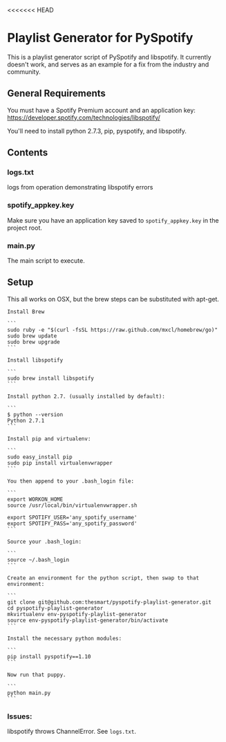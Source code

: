 <<<<<<< HEAD
# Playlist Generator for PySpotify
This is a playlist generator script of PySpotify and libspotify.  It currently doesn't work, and serves as an example for a fix from the industry and community.

## General Requirements

You must have a Spotify Premium account and an application key:
https://developer.spotify.com/technologies/libspotify/

You'll need to install python 2.7.3, pip, pyspotify, and libspotify.

## Contents

### logs.txt

logs from operation demonstrating libspotify errors

### spotify_appkey.key

Make sure you have an application key saved to ```spotify_appkey.key``` in the project root.

### main.py

The main script to execute.

## Setup

This all works on OSX, but the brew steps can be substituted with apt-get.

    Install Brew

    ```
    sudo ruby -e "$(curl -fsSL https://raw.github.com/mxcl/homebrew/go)"
    sudo brew update
    sudo brew upgrade
    ```

    Install libspotify

    ```
    sudo brew install libspotify
    ```

    Install python 2.7. (usually installed by default):

    ```
    $ python --version
    Python 2.7.1
    ```

    Install pip and virtualenv:

    ```
    sudo easy_install pip
    sudo pip install virtualenvwrapper
    ```

    You then append to your .bash_login file:

    ```
    export WORKON_HOME
    source /usr/local/bin/virtualenvwrapper.sh

    export SPOTIFY_USER='any_spotify_username'
    export SPOTIFY_PASS='any_spotify_password'
    ```

    Source your .bash_login:

    ```
    source ~/.bash_login
    ```

    Create an environment for the python script, then swap to that environment:

    ```
    git clone git@github.com:thesmart/pyspotify-playlist-generator.git
    cd pyspotify-playlist-generator
    mkvirtualenv env-pyspotify-playlist-generator
    source env-pyspotify-playlist-generator/bin/activate
    ```

    Install the necessary python modules:

    ```
    pip install pyspotify==1.10
    ```

    Now run that puppy.

    ```
    python main.py
    ```

### Issues:

libspotify throws ChannelError. See ```logs.txt```.